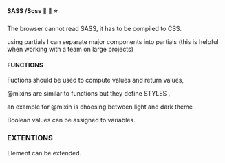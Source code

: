 #### SASS /Scss 🚀 🤖 ⭐️

The browser cannot read SASS, it has to be compiled to CSS.

 using partials I can separate major components into partials
 (this is helpful when working with a team on large projects)

 #### FUNCTIONS
 Fuctions should be used to compute values and return values, 

 @mixins are similar to functions but they define STYLES , 

 an example for @mixin is choosing between light and dark theme

 Boolean values can be assigned to variables.

 ### EXTENTIONS
 Element can be extended.